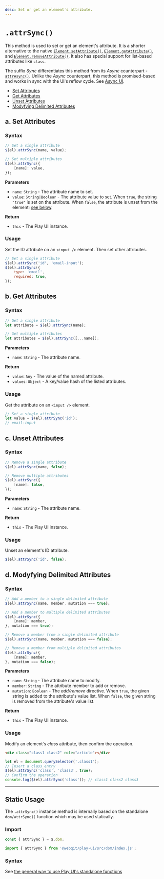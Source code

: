 ```yaml
---
desc: Set or get an element's attribute.
---
```

# `.attrSync()`

This method is used to set or get an element's attribute. It is a shorter alternative to the native [`Element.setAttribute()`](https://developer.mozilla.org/en-US/docs/Web/API/Element/setAttribute), [`Element.getAttribute()`](https://developer.mozilla.org/en-US/docs/Web/API/Element/getAttribute), and [`Element.removeAttribute()`](https://developer.mozilla.org/en-US/docs/Web/API/Element/removeAttribute). It also has special support for list-based attributes like `class`.

The suffix *Sync* differentiates this method from its *Async* counterpart - [`attrAsync()`](../attrasync). Unlike the *Async* counterpart, this method is promised-based and works in sync with the UI's reflow cycle. See [Async UI](../../concepts#async-ui).

+ [Set Attributes](#a-set-attributes)
+ [Get Attributes](#b-get-attributes)
+ [Unset Attributes](#c-unset-attributes)
+ [Modyfying Delimited Attributes](#d-modyfying-delimited-attributes)

## a. Set Attributes

### Syntax

```js
// Set a single attribute
$(el).attrSync(name, value);

// Set multiple attributes
$(el).attrSync({
    [name]: value,
});
```

**Parameters**

* `name`: `String` - The attribute name to set.
* `value`: `String|Boolean` - The attribute value to set. When `true`, the string `"true"` is set on the attribute. When `false`, the attribute is unset from the element; [see below](#unset-attributes).

**Return**

* `this` - The Play UI instance.

### Usage

Set the ID attribute on an `<input />` element. Then set other attributes.

```js
// Set a single attribute
$(el).attrSync('id', 'email-input');
$(el).attrSync({
    type: 'email',
    required: true,
});
```

## b. Get Attributes

### Syntax

```js
// Get a single attribute
let attribute = $(el).attrSync(name);

// Get multiple attributes
let attributes = $(el).attrSync([...name]);
```

**Parameters**

* `name`: `String` - The attribute name.

**Return**

+ `value`: `Any` - The value of the named attribute.
+ `values`: `Object` - A key/value hash of the listed attributes.

### Usage

Get the attribute on an `<input />` element.

```js
// Set a single attribute
let value = $(el).attrSync('id');
// email-input
```

## c. Unset Attributes

### Syntax

```js
// Remove a single attribute
$(el).attrSync(name, false);

// Remove multiple attributes
$(el).attrSync({
    [name]: false,
});
```

**Parameters**

* `name`: `String` - The attribute name.

**Return**

+ `this` - The Play UI instance.

### Usage

Unset an element's ID attribute.


```js
$(el).attrSync('id', false);
```

## d. Modyfying Delimited Attributes

### Syntax

```js
// Add a member to a single delimited attribute
$(el).attrSync(name, member, mutation === true);

// Add a member to multiple delimited attributes
$(el).attrSync({
    [name]: member,
}, mutation === true);

// Remove a member from a single delimited attribute
$(el).attrSync(name, member, mutation === false);

// Remove a member from multiple delimited attributes
$(el).attrSync({
    [name]: member,
}, mutation === false);
```

**Parameters**

* `name`: `String` - The attribute name to modify.
* `member`: `String` - The attribute member to add or remove.
* `mutation`: `Boolean` - The *add/remove* directive. When `true`, the given string is added to the attribute's value list. When `false`, the given string is removed from the attribute's value list.

**Return**

* `this` - The Play UI instance.

### Usage

Modify an element's *class* attribute, then confirm the operation.

```html
<div class="class1 class2" role="article"></div>
```

```js
let el = document.querySelector('.class1');
// Insert a class entry
$(el).attrSync('class', 'class3', true);
// Confirm the operation
console.log($(el).attrSync('class')); // class1 class2 class3
```

------

## Static Usage

The `.attrSync()` instance method is internally based on the standalone `dom/attrSync()` function which may be used statically.

### Import

```js
const { attrSync } = $.dom;
```
```js
import { attrSync } from '@webqit/play-ui/src/dom/index.js';
```

### Syntax

See [the general way to use Play UI's standalone functions](../../../quickstart#use-as-descrete-utilities)